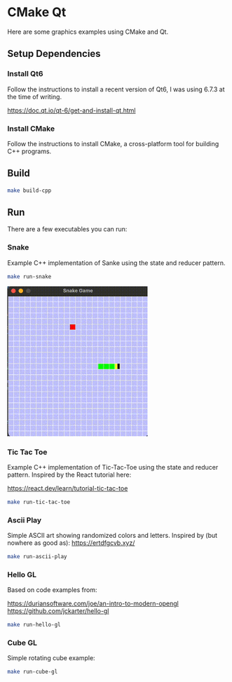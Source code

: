 # CMake Qt

Here are some graphics examples using CMake and Qt.

## Setup Dependencies

### Install Qt6

Follow the instructions to install a recent version of Qt6, I was using 6.7.3 at the time of writing.

https://doc.qt.io/qt-6/get-and-install-qt.html

### Install CMake

Follow the instructions to install CMake, a cross-platform tool for building C++ programs.

## Build

```bash
make build-cpp
```

## Run

There are a few executables you can run:


### Snake

Example C++ implementation of Sanke using the state and reducer pattern.

```bash
make run-snake
```
![Snake Game](./snake.gif)


### Tic Tac Toe

Example C++ implementation of Tic-Tac-Toe using the state and reducer pattern. Inspired by the React tutorial here:

https://react.dev/learn/tutorial-tic-tac-toe

```bash
make run-tic-tac-toe
```

### Ascii Play

Simple ASCII art showing randomized colors and letters. Inspired by (but nowhere as good as): https://ertdfgcvb.xyz/

```bash
make run-ascii-play
```

### Hello GL

Based on code examples from:

https://duriansoftware.com/joe/an-intro-to-modern-opengl
https://github.com/jckarter/hello-gl

```bash
make run-hello-gl
```


### Cube GL

Simple rotating cube example:

```bash
make run-cube-gl
```

